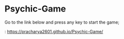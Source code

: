 # Psychic-Game
 Go to the link below and press any key to start the game;

:  https://pracharya2601.github.io/Psychic-Game/